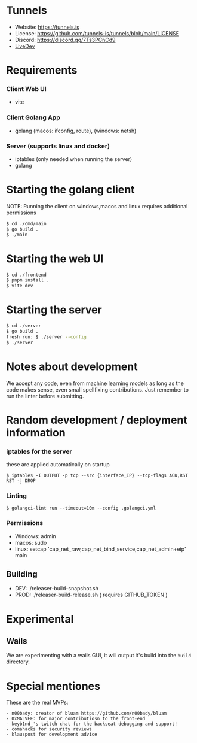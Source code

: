 # Tunnels
 - Website: https://tunnels.is
 - License: https://github.com/tunnels-is/tunnels/blob/main/LICENSE
 - Discord: https://discord.gg/7Ts3PCnCd9
 - [LiveDev](https://twitch.tv/keyb1nd_)

# Requirements
### Client Web UI
 - vite
### Client Golang App
 - golang (macos: ifconfig, route), (windows: netsh)
### Server (supports linux and docker)
 - iptables (only needed when running the server)
 - golang

# Starting the golang client
NOTE: Running the client on windows,macos and linux requires additional permissions
```bash
$ cd ./cmd/main
$ go build .
$ ./main
```

# Starting the web UI
```bash
$ cd ./frontend
$ pnpm install .
$ vite dev 
```

# Starting the server
```bash
$ cd ./server
$ go build .
fresh run: $ ./server --config 
$ ./server
```

# Notes about development
We accept any code, even from machine learning models
as long as the code makes sense, even small spellfixing
contributions. Just remember to run the linter before submitting.

# Random development / deployment information
### iptables for the server
these are applied automatically on startup
```
$ iptables -I OUTPUT -p tcp --src {interface_IP} --tcp-flags ACK,RST RST -j DROP
```
### Linting
```
$ golangci-lint run --timeout=10m --config .golangci.yml
```
### Permissions
 - Windows: admin
 - macos: sudo
 - linux: setcap 'cap_net_raw,cap_net_bind_service,cap_net_admin+eip' main

## Building
 - DEV: ./releaser-build-snapshot.sh
 - PROD: ./releaser-build-release.sh ( requires GITHUB_TOKEN )

# Experimental
## Wails
We are experimenting with a wails GUI, it will output it's build into the `build` directory.  

# Special mentiones
These are the real MVPs:

    - n00bady: creator of bluam https://github.com/n00bady/bluam
    - 0xMALVEE: for major contributiosn to the front-end
    - keyb1nd_'s twitch chat for the backseat debugging and support!
    - comahacks for security reviews
    - klauspost for development advice

[forks-shield]: https://img.shields.io/github/forks/tunnels-is/tunnels?style=for-the-badge&logo=github
[forks-url]: https://github.com/tunnels-is/tunnels/network/members
[stars-shield]: https://img.shields.io/github/stars/tunnels-is/tunnels?style=for-the-badge&logo=github
[stars-url]: https://github.com/tunnels-is/tunnels/stargazers
[issues-shield]: https://img.shields.io/github/issues/tunnels-is/tunnels?style=for-the-badge&logo=github
[issues-url]: https://github.com/tunnels-is/tunnels/issues
